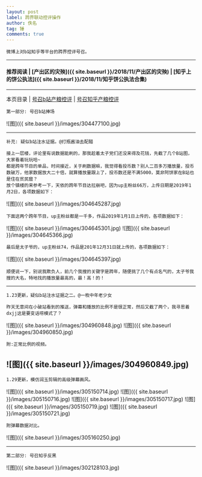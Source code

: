 ```yaml
---
layout: post
label: 跨界联动控评操作
author: 佚名
tag: 锤
comments: true
---
```


    微博上对b站知乎等平台的跨界控评号召。

---

#### 推荐阅读 | [产出区的灾殃]({{ site.baseurl }}/2018/11/产出区的灾殃) |  [知乎上的饼公执法]({{ site.baseurl }}/2018/11/知乎饼公执法合集) 
---

本页目录 \| [号召b站产粮控评](#dxjja) \| [号召知乎产粮控评](#dxjjb)


<a class="anchor" name="dxjja"></a>

    第一部分: 号召b站捧场
    
![图]({{ site.baseurl }}/images/304477100.jpg)

---

    补充: 疑似b站注水证据。@打瓶酱油去配醋
    
    接上一层楼，评论里有说数据能刷的，那我趁着太子党们还没来得及花钱，先截了几个B站图，大家看着玩玩哈~
    都是跨年节目的单品，时间接近，关于刷数据嘛，我觉得看投币数？别人二百多万播放量，投币数破万，他家数据放大二十倍，就算播放量跟上了，投币数还是不满5000，莫非阿饼家在B站也是住在贫民窟？
    放个镇楼的来参考一下，天依的跨年节目达拉崩吧，因为up主粉丝66万，上传日期是2019年1月2日，各项数据如下：

![图]({{ site.baseurl }}/images/304645287.jpg)

    下面这两个跨年节目，up主粉丝都是一千多，作品2019年1月1日上传的，各项数据如下：
    
![图]({{ site.baseurl }}/images/304645301.jpg)
![图]({{ site.baseurl }}/images/304645366.jpg)

    最后是太子爷的，up主粉丝74，作品是201年12月31日就上传的，各项数据如下：
    
![图]({{ site.baseurl }}/images/304645397.jpg)

    顺便说一下，别说我欺负人，前几个我搜的关键字是跨年，随便挑了几个有点名气的，太子爷我搜的大名，特地找的播放量最高的，最！高！的！


---

    1.23更新，疑似b站注水证据之二。@一枚中年老少女
    
    昨天无意间在小破站看到的推送，弹幕和播放的比例不是很正常，然后又截了两个，我寻思着dxjj这是要变话唠模式了？

![图]({{ site.baseurl }}/images/304960848.jpg)
![图]({{ site.baseurl }}/images/304960850.jpg)

    附:正常比例的视频。

![图]({{ site.baseurl }}/images/304960849.jpg)
---

    1.29更新，模仿润玉剪辑的高级弹幕画风。

![图]({{ site.baseurl }}/images/305150714.jpg)
![图]({{ site.baseurl }}/images/305150716.jpg)
![图]({{ site.baseurl }}/images/305150717.jpg)
![图]({{ site.baseurl }}/images/305150719.jpg)
![图]({{ site.baseurl }}/images/305150721.jpg)

    附弹幕数据对比。

![图]({{ site.baseurl }}/images/305160250.jpg)

---
    
<a class="anchor" name="dxjjb"></a>

    第二部分: 号召知乎反黑
    
![图]({{ site.baseurl }}/images/302128103.jpg) 